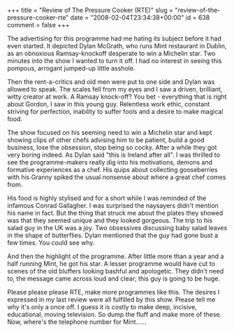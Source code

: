 +++
title = "Review of The Pressure Cooker (RTE)"
slug = "review-of-the-pressure-cooker-rte"
date = "2008-02-04T23:34:38+00:00"
id = 638
comment = false
+++

The advertising for this programme had me hating its subject before it had even started. It depicted Dylan McGrath, who runs Mint restaurant in Dublin, as an obnoxious Ramsay-knockoff desperate to win a Michelin star. Two minutes into the show I wanted to turn it off. I had no interest in seeing this pompous, arrogant jumped-up little asshole.

Then the rent-a-critics and old men were put to one side and Dylan was allowed to speak. The scales fell from my eyes and I saw a driven, brilliant, witty creator at work. A Ramsay knock-off? You bet - everything that is right about Gordon, I saw in this young guy. Relentless work ethic, constant striving for perfection, inability to suffer fools and a desire to make magical food.

The show focused on his seeming need to win a Michelin star and kept showing clips of other chefs advising him to be patient, build a good business, lose the obsession, stop being so cocky. After a while they got very boring indeed. As Dylan said "this is Ireland after all". I was thrilled to see the programme-makers really dig into his motivations, demons and formative experiences as a chef. His quips about collecting gooseberries with his Granny spiked the usual nonsense about where a great chef comes from.

His food is highly stylised and for a short while I was reminded of the infamous Conrad Gallagher. I was surprised the naysayers didn't mention his name in fact. But the thing that struck me about the plates they showed was that they seemed unique and they looked gorgeous. The trip to his salad guy in the UK was a joy. Two obsessives discussing baby salad leaves in the shape of butterflies. Dylan mentioned that the guy had gone bust a few times. You could see why.

And then the highlight of the programme. After little more than a year and a half running Mint, he got his star. A lesser programme would have cut to scenes of the old bluffers looking bashful and apologetic. They didn't need to, the message came across loud and clear; this guy is going to be huge.

Please please please RTE, make more programmes like this. The desires I expressed in my last review were all fulfilled by this show. Please tell me why it's only a once off. I guess it is costly to make deep, incisive, educational, moving television. So dump the fluff and make more of these. Now, where's the telephone number for Mint......

